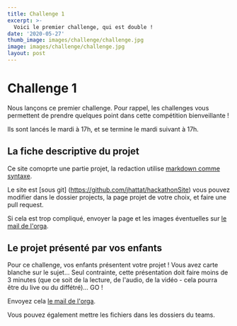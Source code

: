 ```yaml
---
title: Challenge 1
excerpt: >-
  Voici le premier challenge, qui est double !
date: '2020-05-27'
thumb_image: images/challenge/challenge.jpg
image: images/challenge/challenge.jpg
layout: post
---
```



# Challenge 1

Nous lançons ce premier challenge. Pour rappel, les challenges vous permettent de prendre quelques point dans cette compétition bienveillante !

Ils sont lancés le mardi à 17h, et se termine le mardi suivant à 17h.

## La fiche descriptive du projet

Ce site comoprte une partie projet, la redaction utilise [markdown comme syntaxe](https://www.markdownguide.org/basic-syntax/).

Le site est [sous git] (https://github.com/jhattat/hackathonSite) vous pouvez modifier dans le dossier projects, la page projet de votre choix, et faire une pull request.

Si cela est trop compliqué, envoyer la page et les images éventuelles sur [le mail de l'orga](mailto:hackthelink@eurotunnel.com).



## Le projet présenté par vos enfants 

Pour ce challenge, vos enfants présentent votre projet ! Vous avez carte blanche sur le sujet... Seul contrainte, cette présentation doit faire moins de 3 minutes (que ce soit de la lecture, de l'audio, de la vidéo - cela pourra être du live ou du diffétré)... GO !

Envoyez cela  [le mail de l'orga](mailto:hackthelink@eurotunnel.com).

Vous pouvez également mettre les fichiers dans les dossiers du teams.
